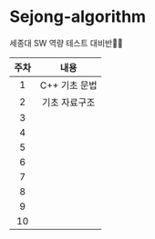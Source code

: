 # Sejong-algorithm

세종대 SW 역량 테스트 대비반👨‍🎓

| 주차 |     내용      |
| :--: | :-----------: |
|  1   | C++ 기초 문법 |
|  2   | 기초 자료구조 |
|  3   |               |
|  4   |               |
|  5   |               |
|  6   |               |
|  7   |               |
|  8   |               |
|  9   |               |
|  10  |               |
